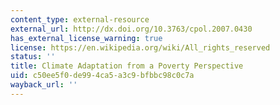 ```yaml
---
content_type: external-resource
external_url: http://dx.doi.org/10.3763/cpol.2007.0430
has_external_license_warning: true
license: https://en.wikipedia.org/wiki/All_rights_reserved
status: ''
title: Climate Adaptation from a Poverty Perspective
uid: c50ee5f0-de99-4ca5-a3c9-bfbbc98c0c7a
wayback_url: ''
---
```

